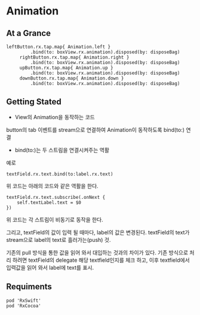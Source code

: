 # Animation

At a Grance
----
   ```
  leftButton.rx.tap.map{ Animation.left }
			.bind(to: boxView.rx.animation).disposed(by: disposeBag)
		rightButton.rx.tap.map{ Animation.right }
			.bind(to: boxView.rx.animation).disposed(by: disposeBag)
		upButton.rx.tap.map{ Animation.up }
			.bind(to: boxView.rx.animation).disposed(by: disposeBag)
		downButton.rx.tap.map{ Animation.down }
			.bind(to: boxView.rx.animation).disposed(by: disposeBag)
   ```

Getting Stated
----
* View의 Animation을 동작하는 코드

button의 tab 이벤트를 stream으로 연결하여 Animation이 동작하도록 bind(to:) 연결

* bind(to:)는 두 스트림을 연결시켜주는 역활

 예로 
 ```
 textField.rx.text.bind(to:label.rx.text)
 ```
 
 위 코드는 아래의 코드와 같은 역활을 한다.
 
 ```
 textField.rx.text.subscribe(.onNext {
     self.textLabel.text = $0
 })
 ```
 
 위 코드는 각 스트림이 비동기로 동작을 한다.
 
 그리고, textField의 값이 입력 될 때마다, label의 값은 변경된다.
 textField의 text가 stream으로 label의 text로 흘러가는(push) 것.
 
 기존의 pull 방식을 통한 값을 읽어 와서 대입하는 것과의 차이가 있다.
 기존 방식으로 처리 하려면 textField의 delegate 해당 textfield인지를 체크 하고,
 이후 textfield에서 입력값을 읽어 와서 label에 text를 표시.

Requiments
----
```
pod 'RxSwift'
pod 'RxCocoa'
```
